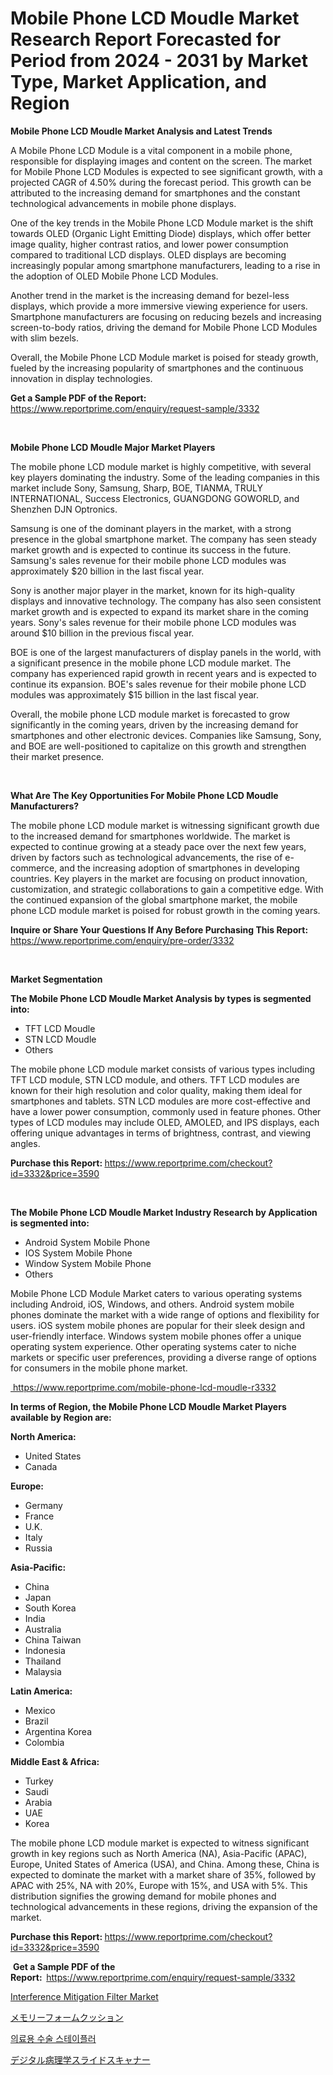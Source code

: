 <p><h1>Mobile Phone LCD Moudle Market Research Report Forecasted for Period from 2024 -  2031 by Market Type, Market Application, and Region</h1></p><p><strong>Mobile Phone LCD Moudle Market Analysis and Latest Trends</strong></p>
<p><p>A Mobile Phone LCD Module is a vital component in a mobile phone, responsible for displaying images and content on the screen. The market for Mobile Phone LCD Modules is expected to see significant growth, with a projected CAGR of 4.50% during the forecast period. This growth can be attributed to the increasing demand for smartphones and the constant technological advancements in mobile phone displays.</p><p>One of the key trends in the Mobile Phone LCD Module market is the shift towards OLED (Organic Light Emitting Diode) displays, which offer better image quality, higher contrast ratios, and lower power consumption compared to traditional LCD displays. OLED displays are becoming increasingly popular among smartphone manufacturers, leading to a rise in the adoption of OLED Mobile Phone LCD Modules.</p><p>Another trend in the market is the increasing demand for bezel-less displays, which provide a more immersive viewing experience for users. Smartphone manufacturers are focusing on reducing bezels and increasing screen-to-body ratios, driving the demand for Mobile Phone LCD Modules with slim bezels.</p><p>Overall, the Mobile Phone LCD Module market is poised for steady growth, fueled by the increasing popularity of smartphones and the continuous innovation in display technologies.</p></p>
<p><strong>Get a Sample PDF of the Report:&nbsp;</strong> <a href="https://www.reportprime.com/enquiry/request-sample/3332">https://www.reportprime.com/enquiry/request-sample/3332</a></p>
<p>&nbsp;</p>
<p><strong>Mobile Phone LCD Moudle Major Market Players</strong></p>
<p><p>The mobile phone LCD module market is highly competitive, with several key players dominating the industry. Some of the leading companies in this market include Sony, Samsung, Sharp, BOE, TIANMA, TRULY INTERNATIONAL, Success Electronics, GUANGDONG GOWORLD, and Shenzhen DJN Optronics. </p><p>Samsung is one of the dominant players in the market, with a strong presence in the global smartphone market. The company has seen steady market growth and is expected to continue its success in the future. Samsung's sales revenue for their mobile phone LCD modules was approximately $20 billion in the last fiscal year.</p><p>Sony is another major player in the market, known for its high-quality displays and innovative technology. The company has also seen consistent market growth and is expected to expand its market share in the coming years. Sony's sales revenue for their mobile phone LCD modules was around $10 billion in the previous fiscal year.</p><p>BOE is one of the largest manufacturers of display panels in the world, with a significant presence in the mobile phone LCD module market. The company has experienced rapid growth in recent years and is expected to continue its expansion. BOE's sales revenue for their mobile phone LCD modules was approximately $15 billion in the last fiscal year.</p><p>Overall, the mobile phone LCD module market is forecasted to grow significantly in the coming years, driven by the increasing demand for smartphones and other electronic devices. Companies like Samsung, Sony, and BOE are well-positioned to capitalize on this growth and strengthen their market presence.</p></p>
<p>&nbsp;</p>
<p><strong>What Are The Key Opportunities For Mobile Phone LCD Moudle Manufacturers?</strong></p>
<p><p>The mobile phone LCD module market is witnessing significant growth due to the increased demand for smartphones worldwide. The market is expected to continue growing at a steady pace over the next few years, driven by factors such as technological advancements, the rise of e-commerce, and the increasing adoption of smartphones in developing countries. Key players in the market are focusing on product innovation, customization, and strategic collaborations to gain a competitive edge. With the continued expansion of the global smartphone market, the mobile phone LCD module market is poised for robust growth in the coming years.</p></p>
<p><strong>Inquire or Share Your Questions If Any Before Purchasing This Report:</strong> <a href="https://www.reportprime.com/enquiry/pre-order/3332">https://www.reportprime.com/enquiry/pre-order/3332</a></p>
<p>&nbsp;</p>
<p><strong>Market Segmentation</strong></p>
<p><strong>The Mobile Phone LCD Moudle Market Analysis by types is segmented into:</strong></p>
<p><ul><li>TFT LCD Moudle</li><li>STN LCD Moudle</li><li>Others</li></ul></p>
<p><p>The mobile phone LCD module market consists of various types including TFT LCD module, STN LCD module, and others. TFT LCD modules are known for their high resolution and color quality, making them ideal for smartphones and tablets. STN LCD modules are more cost-effective and have a lower power consumption, commonly used in feature phones. Other types of LCD modules may include OLED, AMOLED, and IPS displays, each offering unique advantages in terms of brightness, contrast, and viewing angles.</p></p>
<p><strong>Purchase this Report:&nbsp;</strong><a href="https://www.reportprime.com/checkout?id=3332&price=3590">https://www.reportprime.com/checkout?id=3332&price=3590</a></p>
<p>&nbsp;</p>
<p><strong>The Mobile Phone LCD Moudle Market Industry Research by Application is segmented into:</strong></p>
<p><ul><li>Android System Mobile Phone</li><li>IOS System Mobile Phone</li><li>Window System Mobile Phone</li><li>Others</li></ul></p>
<p><p>Mobile Phone LCD Module Market caters to various operating systems including Android, iOS, Windows, and others. Android system mobile phones dominate the market with a wide range of options and flexibility for users. iOS system mobile phones are popular for their sleek design and user-friendly interface. Windows system mobile phones offer a unique operating system experience. Other operating systems cater to niche markets or specific user preferences, providing a diverse range of options for consumers in the mobile phone market.</p></p>
<p><a href="https://www.reportprime.com/mobile-phone-lcd-moudle-r3332">&nbsp;https://www.reportprime.com/mobile-phone-lcd-moudle-r3332</a></p>
<p><strong>In terms of Region, the Mobile Phone LCD Moudle Market Players available by Region are:</strong></p>
<p>
    <p> <strong> North America: </strong>
        <ul>
            <li>United States</li>
            <li>Canada</li>
        </ul>
        </p> 
    <p> <strong> Europe: </strong>
        <ul>
            <li>Germany</li>
            <li>France</li>
            <li>U.K.</li>
            <li>Italy</li>
            <li>Russia</li>
        </ul>
        </p> 
    <p> <strong> Asia-Pacific: </strong>
        <ul>
            <li>China</li>
            <li>Japan</li>
            <li>South Korea</li>
            <li>India</li>
            <li>Australia</li>
            <li>China Taiwan</li>
            <li>Indonesia</li>
            <li>Thailand</li>
            <li>Malaysia</li>
        </ul>
        </p> 
    <p> <strong> Latin America: </strong>
        <ul>
            <li>Mexico</li>
            <li>Brazil</li>
            <li>Argentina Korea</li>
            <li>Colombia</li>
        </ul>
        </p> 
    <p> <strong> Middle East & Africa: </strong>
        <ul>
            <li>Turkey</li>
            <li>Saudi</li>
            <li>Arabia</li>
            <li>UAE</li>
            <li>Korea</li>
        </ul>
    </p>
    </p>
<p><p>The mobile phone LCD module market is expected to witness significant growth in key regions such as North America (NA), Asia-Pacific (APAC), Europe, United States of America (USA), and China. Among these, China is expected to dominate the market with a market share of 35%, followed by APAC with 25%, NA with 20%, Europe with 15%, and USA with 5%. This distribution signifies the growing demand for mobile phones and technological advancements in these regions, driving the expansion of the market.</p></p>
<p><strong>Purchase this Report: </strong><a href="https://www.reportprime.com/checkout?id=3332&price=3590">https://www.reportprime.com/checkout?id=3332&price=3590</a></p>
<p>&nbsp;<strong>Get a Sample PDF of the Report:&nbsp;&nbsp;</strong><a href="https://www.reportprime.com/enquiry/request-sample/3332">https://www.reportprime.com/enquiry/request-sample/3332</a></p>
<p><strong></strong></p>
<p><p><a href="https://github.com/gladysalidde/Market-Research-Report-List-1/blob/main/interference-mitigation-filter-market.md">Interference Mitigation Filter Market</a></p><p><a href="https://github.com/HershelKris/Market-Research-Report-List-1/blob/main/102234272942.md">メモリーフォームクッション</a></p><p><a href="https://github.com/apple8975768/Market-Research-Report-List-1/blob/main/819733269737.md">의료용 수술 스테이플러</a></p><p><a href="https://github.com/CarlieShields/Market-Research-Report-List-1/blob/main/764184472941.md">デジタル病理学スライドスキャナー</a></p></p>